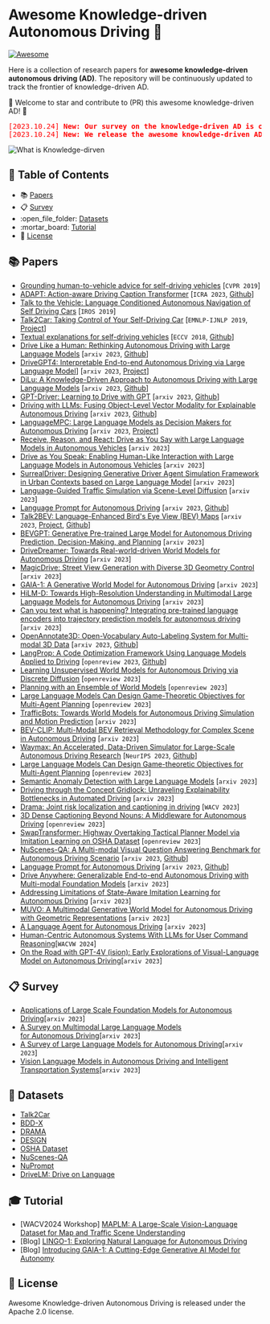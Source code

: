 # Awesome Knowledge-driven Autonomous Driving :blue_car: 

[![Awesome](https://cdn.rawgit.com/sindresorhus/awesome/d7305f38d29fed78fa85652e3a63e154dd8e8829/media/badge.svg)](https://github.com/PJLab-ADG/awesome-knowledge-driven-AD)
<!--
![GitHub stars](https://img.shields.io/github/stars/PJLab-ADG/awesome-knowledge-driven-AD?color=yellow)
![GitHub forks](https://img.shields.io/github/forks/PJLab-ADG/awesome-knowledge-driven-AD?color=9cf)
[![GitHub license](https://img.shields.io/github/license/PJLab-ADG/awesome-knowledge-driven-AD)](https://github.com/PJLab-ADG/awesome-knowledge-driven-AD/blob/main/LICENSE)
[![docs](https://img.shields.io/badge/docs-latest-blue)](https://github.com/PJLab-ADG/awesome-knowledge-driven-AD) -->

Here is a collection of research papers for **awesome knowledge-driven autonomous driving (AD)**. The repository will be continuously updated to track the frontier of knowledge-driven AD.

🌟 Welcome to star and contribute to (PR) this awesome knowledge-driven AD! 🌟

<pre name="code" class="html">
<font color="red">[2023.10.24] <b>New: Our survey on the knowledge-driven AD is coming soon! </b></font>
<font color="red">[2023.10.24] <b>New: We release the awesome knowledge-driven AD!</b></font>
</pre>

![What is Knowledge-dirven](https://github.com/PJLab-ADG/awesome-knowledge-driven-AD/assets/18390668/416fab44-cc5a-4a6b-90f3-464e8b6e9ea2)

## :page_with_curl: Table of Contents

  - :books: [Papers](#books-papers)
  - :clipboard: [Survey](#clipboard-survey)
  - :open\_file\_folder: [Datasets](#open_file_folder-datasets)
  - :mortar\_board: [Tutorial](#mortar_board-tutorial)
  - :memo: [License](#memo-license)

## :books: Papers 
- [Grounding human-to-vehicle advice for self-driving vehicles](https://openaccess.thecvf.com/content_CVPR_2019/papers/Kim_Grounding_Human-To-Vehicle_Advice_for_Self-Driving_Vehicles_CVPR_2019_paper.pdf) [`CVPR 2019`]
- [ADAPT: Action-aware Driving Caption Transformer](https://arxiv.org/abs/2302.00673.pdf) [`ICRA 2023`, [Github](https://github.com/jxbbb/ADAPT)]
- [Talk to the Vehicle: Language Conditioned Autonomous Navigation of Self Driving Cars](http://cdn.iiit.ac.in/cdn/cvit.iiit.ac.in/images/ConferencePapers/2019/Talk-to-the-Vehicle-IROS_2019.pdf)  [`IROS 2019`]
- [Talk2Car: Taking Control of Your Self-Driving Car](https://arxiv.org/abs/1909.10838.pdf) [`EMNLP-IJNLP 2019`, [Project](https://macchina-ai.cs.kuleuven.be/)]
- [Textual explanations for self-driving vehicles](http://openaccess.thecvf.com/content_ECCV_2018/papers/Jinkyu_Kim_Textual_Explanations_for_ECCV_2018_paper.pdf) [`ECCV 2018`, [Github](https://github.com/JinkyuKimUCB/explainable-deep-driving)]
- [Drive Like a Human: Rethinking Autonomous Driving with Large Language Models](https://arxiv.org/abs/2307.07162) [`arxiv 2023`, [Github](https://github.com/PJLab-ADG/DriveLikeAHuman)]
- [DriveGPT4: Interpretable End-to-end Autonomous Driving via Large Language Model](https://arxiv.org/abs/2310.01412)] [`arxiv 2023`, [Project](https://tonyxuqaq.github.io/projects/DriveGPT4/)]
- [DiLu: A Knowledge-Driven Approach to Autonomous Driving with Large Language Models](https://arxiv.org/pdf/2309.16292.pdf) [`arxiv 2023`, [Github](https://github.com/PJLab-ADG/DiLu)]
- [GPT-Driver: Learning to Drive with GPT](https://arxiv.org/abs/2310.01415) [`arxiv 2023`, [Github](https://github.com/PointsCoder/GPT-Driver)]
- [Driving with LLMs: Fusing Object-Level Vector Modality for Explainable Autonomous Driving](https://arxiv.org/abs/2310.01957) [`arxiv 2023`, [Github](https://github.com/wayveai/Driving-with-LLMs)]
- [LanguageMPC: Large Language Models as Decision Makers for Autonomous Driving](https://arxiv.org/abs/2310.03026) [`arxiv 2023`, [Project](https://sites.google.com/view/llm-mpc)]
- [Receive, Reason, and React: Drive as You Say with Large Language Models in Autonomous Vehicles](https://arxiv.org/abs/2310.08034) [`arxiv 2023`]
- [Drive as You Speak: Enabling Human-Like Interaction with Large Language Models in Autonomous Vehicles](https://arxiv.org/abs/2309.10228) [`arxiv 2023`]
- [SurrealDriver: Designing Generative Driver Agent Simulation Framework in Urban Contexts based on Large Language Model](https://arxiv.org/abs/2309.13193) [`arxiv 2023`]
- [Language-Guided Traffic Simulation via Scene-Level Diffusion](https://arxiv.org/abs/2306.06344) [`arxiv 2023`]
- [Language Prompt for Autonomous Driving](https://arxiv.org/abs/2309.04379v1) [`arxiv 2023`, [Github](https://github.com/wudongming97/Prompt4Driving)]
- [Talk2BEV: Language-Enhanced Bird's Eye View (BEV) Maps](https://arxiv.org/abs/2310.02251) [`arxiv 2023`, [Project](https://llmbev.github.io/talk2bev/), [Github](https://github.com/llmbev/talk2bev)]
- [BEVGPT: Generative Pre-trained Large Model for Autonomous Driving Prediction, Decision-Making, and Planning](https://arxiv.org/abs/2310.10357) [`arxiv 2023`]
- [DriveDreamer: Towards Real-world-driven World Models for Autonomous Driving](https://arxiv.org/pdf/2309.09777.pdf) [`arxiv 2023`]
- [MagicDrive: Street View Generation with Diverse 3D Geometry Control](https://arxiv.org/pdf/2310.02601.pdf) [`arxiv 2023`]
- [GAIA-1: A Generative World Model for Autonomous Driving](https://arxiv.org/abs/2309.17080.pdf) [`arxiv 2023`]
- [HiLM-D: Towards High-Resolution Understanding in Multimodal Large Language Models for Autonomous Driving](https://arxiv.org/pdf/2309.05186.pdf) [`arxiv 2023`]
- [Can you text what is happening? Integrating pre-trained language encoders into trajectory prediction models for autonomous driving](https://arxiv.org/pdf/2309.05282.pdf) [`arxiv 2023`]
- [OpenAnnotate3D: Open-Vocabulary Auto-Labeling System for Multi-modal 3D Data](https://arxiv.org/pdf/2310.13398.pdf) [`arxiv 2023`, [Github](https://github.com/Fudan-ProjectTitan/OpenAnnotate3D)]
- [LangProp: A Code Optimization Framework Using Language Models Applied to Driving](https://openreview.net/pdf?id=UgTrngiN16) [`openreview 2023`, [Github](https://github.com/langprop-iclr24/LangProp)]
- [Learning Unsupervised World Models for Autonomous Driving via Discrete Diffusion](https://openreview.net/pdf?id=Psl75UCoZM) [`openreview 2023`]
- [Planning with an Ensemble of World Models](https://openreview.net/pdf?id=cvGdPXaydP) [`openreview 2023`]
- [Large Language Models Can Design Game-Theoretic Objectives for Multi-Agent Planning](https://openreview.net/pdf?id=DnkCvB8iXR) [`openreview 2023`]
- [TrafficBots: Towards World Models for Autonomous Driving Simulation and Motion Prediction](https://arxiv.org/pdf/2303.04116.pdf) [`arxiv 2023`]
- [BEV-CLIP: Multi-Modal BEV Retrieval Methodology for Complex Scene in Autonomous Driving](https://openreview.net/pdf?id=wlqkRFRkYc) [`arxiv 2023`]
- [Waymax: An Accelerated, Data-Driven Simulator for Large-Scale Autonomous Driving Research](https://arxiv.org/abs/2310.08710) [`NeurIPS 2023`, [Github](https://github.com/waymo-research/waymax)]
- [Large Language Models Can Design Game-theoretic Objectives for Multi-Agent Planning](https://openreview.net/attachment?id=DnkCvB8iXR&name=pdf) [`openreview 2023`]
- [Semantic Anomaly Detection with Large Language Models](https://arxiv.org/pdf/2305.11307.pdf) [`arxiv 2023`]
- [Driving through the Concept Gridlock: Unraveling Explainability Bottlenecks in Automated Driving](https://arxiv.org/pdf/2310.16639.pdf) [`arxiv 2023`]
- [Drama: Joint risk localization and captioning in driving](https://openaccess.thecvf.com/content/WACV2023/papers/Malla_DRAMA_Joint_Risk_Localization_and_Captioning_in_Driving_WACV_2023_paper.pdf) [`WACV 2023`]
- [3D Dense Captioning Beyond Nouns: A Middleware for Autonomous Driving](https://openreview.net/attachment?id=8T7m27VC3S&name=pdf) [`openreview 2023`]
- [SwapTransformer: Highway Overtaking Tactical Planner Model via Imitation Learning on OSHA Dataset](https://openreview.net/attachment?id=9wSWiavGwU&name=pdf) [`openreview 2023`]
- [NuScenes-QA: A Multi-modal Visual Question Answering Benchmark for Autonomous Driving Scenario](https://arxiv.org/pdf/2305.14836.pdf) [`arxiv 2023`, [Github](https://github.com/qiantianwen/NuScenes-QA)]
- [Language Prompt for Autonomous Driving](https://arxiv.org/abs/2309.04379v1) [`arxiv 2023`, [Github](https://github.com/wudongming97/Prompt4Driving)]
- [Drive Anywhere: Generalizable End-to-end Autonomous Driving with Multi-modal Foundation Models](https://arxiv.org/abs/2310.17642) [`arxiv 2023`]
- [Addressing Limitations of State-Aware Imitation Learning for Autonomous Driving](https://arxiv.org/pdf/2310.20650.pdf) [`arxiv 2023`]
- [MUVO: A Multimodal Generative World Model for Autonomous Driving with Geometric Representations](https://arxiv.org/pdf/2311.11762.pdf) [`arxiv 2023`]
- [A Language Agent for Autonomous Driving](https://arxiv.org/pdf/2311.10813) [`arxiv 2023`]
- [Human-Centric Autonomous Systems With LLMs for User Command Reasoning](https://arxiv.org/pdf/2311.08206.pdf)[`WACVW 2024`]
- [On the Road with GPT-4V (ision): Early Explorations of Visual-Language Model on Autonomous Driving](https://arxiv.org/pdf/2311.05332)[`arxiv 2023`]


## :clipboard: Survey
- [Applications of Large Scale Foundation Models for Autonomous Driving](https://arxiv.org/ftp/arxiv/papers/2311/2311.12144)[`arxiv 2023`]
- [A Survey on Multimodal Large Language Models for Autonomous Driving](https://arxiv.org/pdf/2311.12320)[`arxiv 2023`]
- [A Survey of Large Language Models for Autonomous Driving](https://arxiv.org/abs/2311.01043)[`arxiv 2023`]
- [Vision Language Models in Autonomous Driving and Intelligent Transportation Systems](https://arxiv.org/abs/2310.14414)[`arxiv 2023`]


## :open_file_folder: Datasets
- [Talk2Car](https://macchina-ai.cs.kuleuven.be/)
- [BDD-X](https://github.com/JinkyuKimUCB/explainable-deep-driving)
- [DRAMA](https://usa.honda-ri.com/drama)
- [DESIGN](https://openreview.net/attachment?id=8T7m27VC3S&name=pdf)
- [OSHA Dataset](https://openreview.net/attachment?id=9wSWiavGwU&name=pdf)
- [NuScenes-QA](https://github.com/qiantianwen/NuScenes-QA)
- [NuPrompt](https://github.com/wudongming97/Prompt4Driving)
- [DriveLM: Drive on Language](https://github.com/OpenDriveLab/DriveLM)

## :mortar_board: Tutorial
- [WACV2024 Workshop] [MAPLM: A Large-Scale Vision-Language Dataset for Map and Traffic Scene Understanding](https://llvm-ad.github.io/)
- [Blog] [LINGO-1: Exploring Natural Language for Autonomous Driving](https://wayve.ai/thinking/lingo-natural-language-autonomous-driving/)
- [Blog] [Introducing GAIA-1: A Cutting-Edge Generative AI Model for Autonomy](https://wayve.ai/thinking/introducing-gaia1/)

## :memo: License

Awesome Knowledge-driven Autonomous Driving is released under the Apache 2.0 license.
